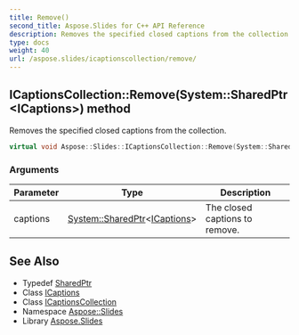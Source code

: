 ```yaml
---
title: Remove()
second_title: Aspose.Slides for C++ API Reference
description: Removes the specified closed captions from the collection.
type: docs
weight: 40
url: /aspose.slides/icaptionscollection/remove/
---
```

## ICaptionsCollection::Remove(System::SharedPtr\<ICaptions\>) method


Removes the specified closed captions from the collection.

```cpp
virtual void Aspose::Slides::ICaptionsCollection::Remove(System::SharedPtr<ICaptions> captions)=0
```


### Arguments

| Parameter | Type | Description |
| --- | --- | --- |
| captions | [System::SharedPtr](../../../system/sharedptr/)\<[ICaptions](../../icaptions/)\> | The closed captions to remove. |

## See Also

* Typedef [SharedPtr](../../../system/sharedptr/)
* Class [ICaptions](../../icaptions/)
* Class [ICaptionsCollection](../)
* Namespace [Aspose::Slides](../../)
* Library [Aspose.Slides](../../../)